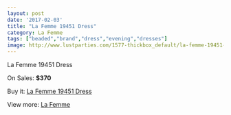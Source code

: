 ```yaml
---
layout: post
date: '2017-02-03'
title: "La Femme 19451 Dress"
category: La Femme
tags: ["beaded","brand","dress","evening","dresses"]
image: http://www.lustparties.com/1577-thickbox_default/la-femme-19451-dress.jpg
---
```

La Femme 19451 Dress

On Sales: **$370**
<a href="https://www.lustparties.com/en/la-femme/510-la-femme-19451-dress.html"><amp-img layout="responsive" width="600" height="600" src="//www.lustparties.com/1577-thickbox_default/la-femme-19451-dress.jpg" alt="La Femme 19451 Dress 0" /></a>
<a href="https://www.lustparties.com/en/la-femme/510-la-femme-19451-dress.html"><amp-img layout="responsive" width="600" height="600" src="//www.lustparties.com/1578-thickbox_default/la-femme-19451-dress.jpg" alt="La Femme 19451 Dress 1" /></a>
<a href="https://www.lustparties.com/en/la-femme/510-la-femme-19451-dress.html"><amp-img layout="responsive" width="600" height="600" src="//www.lustparties.com/1579-thickbox_default/la-femme-19451-dress.jpg" alt="La Femme 19451 Dress 2" /></a>

Buy it: [La Femme 19451 Dress](https://www.lustparties.com/en/la-femme/510-la-femme-19451-dress.html "La Femme 19451 Dress")

View more: [La Femme](https://www.lustparties.com/en/4-la-femme "La Femme")